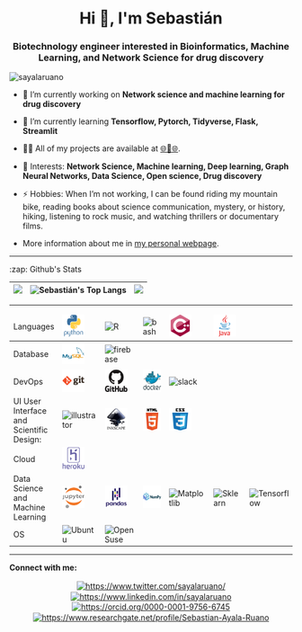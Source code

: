 <!--
**sayalaruano/sayalaruano** is a ✨ _special_ ✨ repository because its `README.md` (this file) appears on your GitHub profile.
### Hi there 👋
Here are some ideas to get you started:

- 🔭 I’m currently working on ...
- 🌱 I’m currently learning ...
- 👯 I’m looking to collaborate on ...
- 🤔 I’m looking for help with ...
- 💬 Ask me about ...
- 📫 How to reach me: ...
- 😄 Pronouns: ...
- ⚡ Fun fact: ...
-->

<h1 align="center">Hi 👋, I'm Sebastián</h1>
<h3 align="center">Biotechnology engineer interested in Bioinformatics, Machine Learning, and Network Science for drug discovery</h3>

<p align="left"> <img src="https://komarev.com/ghpvc/?username=sayalaruano" alt="sayalaruano" /> </p>

- 🔭 I’m currently working on **Network science and machine learning for drug discovery**

- 🌱 I’m currently learning **Tensorflow, Pytorch, Tidyverse, Flask, Streamlit**

- 👨‍💻 All of my projects are available at [🌐🔗🌐](https://sayalaruano.github.io/project/).

- 🤔 Interests: **Network Science, Machine learning, Deep learning, Graph Neural Networks, Data Science, Open science, Drug discovery**

- ⚡ Hobbies: When I’m not working, I can be found riding my mountain bike, reading books about science communication, mystery, or history, hiking, listening to rock music, and watching thrillers or documentary films.

- More information about me in [my personal webpage](https://sayalaruano.github.io/).

<hr>

<summary>:zap: Github's Stats </summary>


<table>
  <thead>
    <th><img src="https://github-readme-streak-stats.herokuapp.com/?user=sayalaruano&theme=default"></th>
    <th><img src="https://github-readme-stats.vercel.app/api?username=sayalaruano&show_icons=true" alt="Sebastián's Top Langs" /></th>
    <th><img src="https://github-readme-stats.vercel.app/api/top-langs/?username=sayalaruano&layout=compact" /></th>
  </thead>
</table>

<hr>
   


<table>

  <thead>
    <td>Languages</td>
    <td><img src="https://github.com/devicons/devicon/blob/master/icons/python/python-original-wordmark.svg" alt="Python" width="40" height="40"/> </td>
    <td><img src="https://www.vectorlogo.zone/logos/r-project/r-project-official.svg" alt="R" width="40" height="40"/> </td>
    <td><img src="https://www.vectorlogo.zone/logos/gnu_bash/gnu_bash-official.svg" alt="bash" width="40" height="40"/> </td>
    <td><img src="https://github.com/devicons/devicon/blob/master/icons/cplusplus/cplusplus-original.svg" alt="c++" width="40" height="40"/> </td>
    <td><img src="https://github.com/devicons/devicon/blob/master/icons/java/java-original-wordmark.svg" alt="java" width="40" height="40"/></td>

  </thead>
  <tr>
    <td>Database</td> 
     <td><img src="https://github.com/devicons/devicon/blob/master/icons/mysql/mysql-original-wordmark.svg" alt="mysql" width="40" height="40"/></td>
     <td><img src="https://www.vectorlogo.zone/logos/firebase/firebase-ar21.svg" alt="firebase" width="40" height="40"/> </td>
  </tr>
   <tr>
    <td>DevOps</td>
     <td><img src="https://github.com/devicons/devicon/blob/master/icons/git/git-original-wordmark.svg" alt="git" width="40" height="40"/></td>
     <td><img src="https://github.com/devicons/devicon/blob/master/icons/github/github-original-wordmark.svg" alt="github" width="40" height="40"/></td>
     <td><img src="https://github.com/devicons/devicon/blob/master/icons/docker/docker-original-wordmark.svg" alt="Docker" width="40" height="40"/></td>
     <td><img src="https://www.vectorlogo.zone/logos/slack/slack-tile.svg" alt="slack" width="40" height="40"/> </td>
  </tr>
  <tr>
    <td>UI User Interface and Scientific Design: </td>
    <td><img src="https://www.vectorlogo.zone/logos/adobe_illustrator/adobe_illustrator-icon.svg" alt="illustrator" width="40" height="40"/></td>
    <td><img src="https://github.com/devicons/devicon/blob/master/icons/inkscape/inkscape-original-wordmark.svg" alt="inkscape" width="40" height="40"/></td>
    <td><img src="https://github.com/devicons/devicon/blob/master/icons/html5/html5-original-wordmark.svg" alt="html5" width="40" height="40"/> </td>
    <td><img src="https://github.com/devicons/devicon/blob/master/icons/css3/css3-original-wordmark.svg" alt="css3" width="40" height="40"/> </td>
  </tr>
  
  <tr>
    <td>Cloud</td>
     <td><img src="https://github.com/devicons/devicon/blob/master/icons/heroku/heroku-original-wordmark.svg" alt="heroku" width="40" height="40"/> </td>
  </tr>
  
  <tr> 
    <td>Data Science and Machine Learning</td>
     <td><img src="https://github.com/devicons/devicon/raw/master/icons/jupyter/jupyter-original-wordmark.svg" alt="jupyter" width="40" height="40"/></td>
     <td><img src="https://github.com/devicons/devicon/raw/master/icons/pandas/pandas-original-wordmark.svg" alt="pandas" width="40" height="40"/></td>
     <td><img src="https://github.com/devicons/devicon/raw/master/icons/numpy/numpy-original-wordmark.svg" alt="numpy" width="40" height="40"/></td>
     <td><img src="https://github.com/valohai/ml-logos/raw/master/matplotlib.svg" alt="Matplotlib" width="40" height="40"/></td>
     <td><img src="https://github.com/valohai/ml-logos/raw/master/scikit-learn.svg" alt="Sklearn" width="40" height="40"/></td>
     <td><img src="https://github.com/valohai/ml-logos/raw/master/tensorflow-layout.svg" alt="Tensorflow" width="40" height="40"/></td>
     <td><img src="https://github.com/valohai/ml-logos/raw/master/pytorch.svg" alt="Pytorch" width="40" height="40"/></td>
  </tr>
  <tr>
    <td>OS</td>
    <td><img src="https://www.vectorlogo.zone/logos/ubuntu/ubuntu-ar21.svg" alt="Ubuntu" width="40" height="40"/></td>    
    <td><img src="https://www.vectorlogo.zone/logos/debian/debian-ar21.svg" alt="Open Suse" width="40" height="40"/></td>
  </tr>

</table>
<hr>


**Connect with me:**

<p align="center">
  <a href="https://www.twitter.com/sayalaruano/" target="blank"><img align="center"  src="https://img.icons8.com/color/48/000000/twitter--v2.png" alt="https://www.twitter.com/sayalaruano/" height="30" width="30" /></a>
  <a href="https://www.linkedin.com/in/sayalaruano" target="blank"><img align="center" src="https://www.vectorlogo.zone/logos/linkedin/linkedin-tile.svg" alt="https://www.linkedin.com/in/sayalaruano" height="30" width="30" /></a>
  <a href="https://orcid.org/0000-0001-9756-6745" target="blank">
    <img align="center" src="https://img.icons8.com/windows/64/000000/orcid.png" alt="https://orcid.org/0000-0001-9756-6745" height="30" width="30" /></a>
  <a href="https://www.researchgate.net/profile/Sebastian-Ayala-Ruano" target="blank">
    <img align="center" src="https://img.icons8.com/windows/64/000000/researchgate.png" alt="https://www.researchgate.net/profile/Sebastian-Ayala-Ruano" height="30" width="30" /></a> 
</p>
